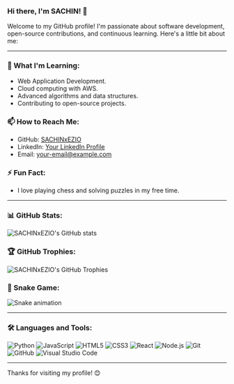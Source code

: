 ### Hi there, I'm SACHIN! 👋

Welcome to my GitHub profile! I'm passionate about software development, open-source contributions, and continuous learning. Here's a little bit about me:

---


### 🌱 What I'm Learning:

- Web Application Development.
- Cloud computing with AWS.
- Advanced algorithms and data structures.
- Contributing to open-source projects.


### 📫 How to Reach Me:
- GitHub: [SACHINxEZIO](https://github.com/SACHINxEZIO)
- LinkedIn: [Your LinkedIn Profile](www.linkedin.com/in/lakindu-sachin)
- Email: [your-email@example.com](mailto:lkd.sachin@gmail.com)

### ⚡ Fun Fact:
- I love playing chess and solving puzzles in my free time.

---

### 📊 GitHub Stats:
![SACHINxEZIO's GitHub stats](https://github-readme-stats.vercel.app/api?username=SACHINxEZIO&show_icons=true&theme=radical)

### 🏆 GitHub Trophies:
![SACHINxEZIO's GitHub Trophies](https://github-profile-trophy.vercel.app/?username=SACHINxEZIO&theme=dracula)

### 🐍 Snake Game:
![Snake animation](https://github.com/SACHINxEZIO/SACHINxEZIO/blob/output/github-contribution-grid-snake.svg)

---

### 🛠️ Languages and Tools:
![Python](https://img.shields.io/badge/-Python-3776AB?style=flat&logo=python&logoColor=white)
![JavaScript](https://img.shields.io/badge/-JavaScript-F7DF1E?style=flat&logo=javascript&logoColor=black)
![HTML5](https://img.shields.io/badge/-HTML5-E34F26?style=flat&logo=html5&logoColor=white)
![CSS3](https://img.shields.io/badge/-CSS3-1572B6?style=flat&logo=css3&logoColor=white)
![React](https://img.shields.io/badge/-React-61DAFB?style=flat&logo=react&logoColor=black)
![Node.js](https://img.shields.io/badge/-Node.js-339933?style=flat&logo=node.js&logoColor=white)
![Git](https://img.shields.io/badge/-Git-F05032?style=flat&logo=git&logoColor=white)
![GitHub](https://img.shields.io/badge/-GitHub-181717?style=flat&logo=github&logoColor=white)
![Visual Studio Code](https://img.shields.io/badge/-VS%20Code-007ACC?style=flat&logo=visual-studio-code&logoColor=white)

---

Thanks for visiting my profile! 😊
